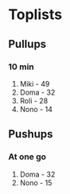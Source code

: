 # Toplists

## Pullups

### 10 min

1. Miki - 49
1. Doma - 32
1. Roli - 28
1. Nono - 14

## Pushups

### At one go

1. Doma - 32
1. Nono - 15
